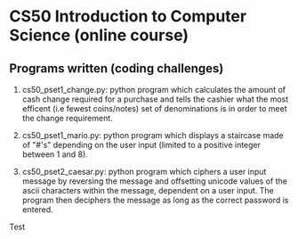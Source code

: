 # CS50 Introduction to Computer Science (online course)
Programs written (coding challenges)
------------------------------------

1) cs50_pset1_change.py: python program which calculates the amount of cash change required for a purchase and tells the cashier what the most efficent (i.e fewest coins/notes) set of denominations is in order to meet the change requirement.

2) cs50_pset1_mario.py: python program which displays a staircase made of "#'s" depending on the user input (limited to a positive integer between 1 and 8).

3) cs50_pset2_caesar.py: python program which ciphers a user input message by reversing the message and offsetting unicode values of the ascii characters within the message, dependent on a user input. The program then deciphers the message as long as the correct password is entered.

Test
